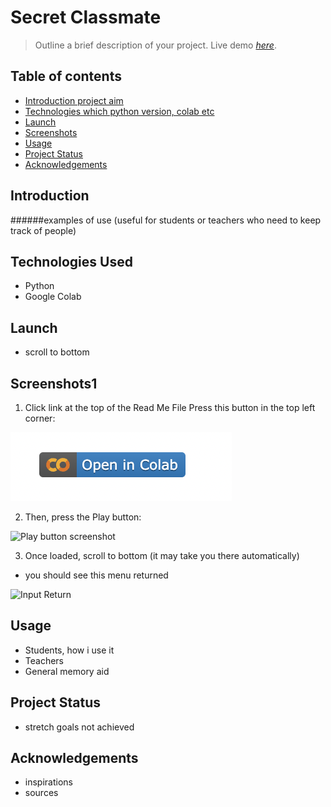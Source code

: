 # Secret Classmate
> Outline a brief description of your project.
> Live demo [_here_](C_Salt_A2_Secret_Classmate.ipynb). <!-- If you have the project hosted somewhere, include the link here. -->


## Table of contents
* [Introduction project aim](#Introduction)
* [Technologies which python version, colab etc](#Technologies)
* [Launch](#Launch)
* [Screenshots](#Screenshots)
* [Usage](#Usage)
* [Project Status](#Project-Status)
* [Acknowledgements](#Acknowledgements)

## Introduction 
######examples of use (useful for students or teachers who need to keep track of people)
## Technologies Used
- Python
- Google Colab

## Launch
- scroll to bottom

## Screenshots1
1. Click link at the top of the Read Me File
Press this button in the top left corner:

![Open Colab button](opencolab.png)

2. Then, press the Play button:
   
![Play button screenshot]([runbutton.png](https://github.com/csalt00/A3-repository/blob/2e1486c4fb0dc0a97f354053aff45eebf46e6d0f/Run%20button.png))

3. Once loaded, scroll to bottom (it may take you there automatically)
- you should see this menu returned

![Input Return](Inputanser.png)

## Usage
- Students, how i use it
- Teachers
- General memory aid

## Project Status
- stretch goals not achieved

## Acknowledgements
- inspirations
- sources

  

